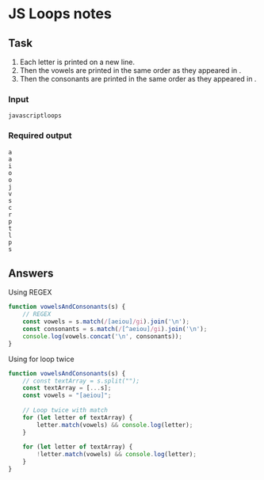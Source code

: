 # JS Loops notes

## Task

1. Each letter is printed on a new line.
2. Then the vowels are printed in the same order as they appeared in .
3. Then the consonants are printed in the same order as they appeared in .

### Input
```
javascriptloops
```

### Required output
```
a
a
i
o
o
j
v
s
c
r
p
t
l
p
s
```

## Answers

Using REGEX
```js
function vowelsAndConsonants(s) {
    // REGEX
    const vowels = s.match(/[aeiou]/gi).join('\n');
    const consonants = s.match(/[^aeiou]/gi).join('\n');
    console.log(vowels.concat('\n', consonants));   
}
```

Using for loop twice
```js
function vowelsAndConsonants(s) {  
    // const textArray = s.split("");
    const textArray = [...s];
    const vowels = "[aeiou]";
    
    // Loop twice with match
    for (let letter of textArray) {
        letter.match(vowels) && console.log(letter);
    }
    
    for (let letter of textArray) {
        !letter.match(vowels) && console.log(letter);
    }
}
```